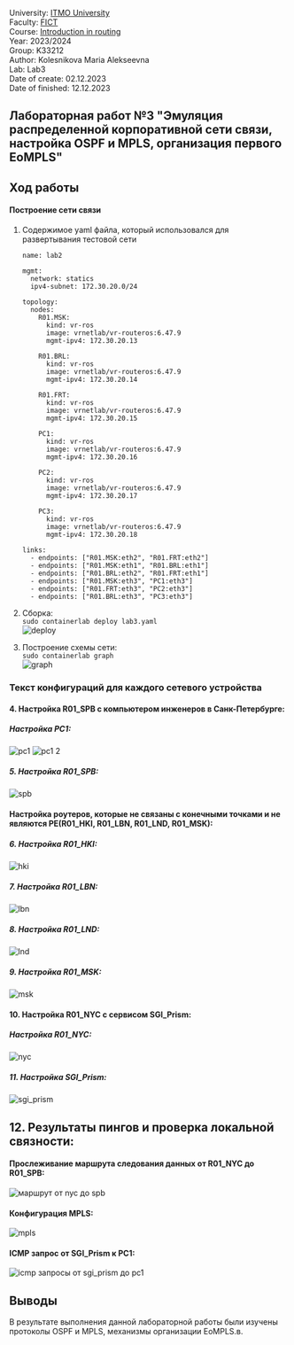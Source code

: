 University: [ITMO University](https://itmo.ru/ru/)  
Faculty: [FICT](https://fict.itmo.ru)  
Course: [Introduction in routing](https://github.com/itmo-ict-faculty/introduction-in-routing)  
Year: 2023/2024  
Group: K33212  
Author: Kolesnikova Maria Alekseevna  
Lab: Lab3  
Date of create: 02.12.2023  
Date of finished: 12.12.2023  

## Лабораторная работ №3 "Эмуляция распределенной корпоративной сети связи, настройка OSPF и MPLS, организация первого EoMPLS"    

## <a>Ход работы</a>   

#### <a>Построение сети связи</a>  
1. Содержимое yaml файла, который использовался для развертывания тестовой сети
    ```
    name: lab2
    
    mgmt:
      network: statics
      ipv4-subnet: 172.30.20.0/24
    
    topology:
      nodes:
        R01.MSK:
          kind: vr-ros
          image: vrnetlab/vr-routeros:6.47.9
          mgmt-ipv4: 172.30.20.13

        R01.BRL:
          kind: vr-ros
          image: vrnetlab/vr-routeros:6.47.9
          mgmt-ipv4: 172.30.20.14
    
        R01.FRT:
          kind: vr-ros
          image: vrnetlab/vr-routeros:6.47.9
          mgmt-ipv4: 172.30.20.15
    
        PC1:
          kind: vr-ros
          image: vrnetlab/vr-routeros:6.47.9
          mgmt-ipv4: 172.30.20.16
    
        PC2:
          kind: vr-ros
          image: vrnetlab/vr-routeros:6.47.9
          mgmt-ipv4: 172.30.20.17
    
        PC3:
          kind: vr-ros
          image: vrnetlab/vr-routeros:6.47.9
          mgmt-ipv4: 172.30.20.18

    links:
      - endpoints: ["R01.MSK:eth2", "R01.FRT:eth2"]
      - endpoints: ["R01.MSK:eth1", "R01.BRL:eth1"]
      - endpoints: ["R01.BRL:eth2", "R01.FRT:eth1"]
      - endpoints: ["R01.MSK:eth3", "PC1:eth3"]
      - endpoints: ["R01.FRT:eth3", "PC2:eth3"]
      - endpoints: ["R01.BRL:eth3", "PC3:eth3"]
    ```
2. Сборка:  
   ```sudo containerlab deploy lab3.yaml```  
   ![deploy](https://github.com/mrkolsn/2023_2024-introduction_in_routing-k33212-kolesnikova_m_a/assets/90474013/755ad3d2-55ca-4f99-bf78-9afb07bc2263)

3. Построение схемы сети:  
   ```sudo containerlab graph```  
   ![graph](https://github.com/mrkolsn/2023_2024-introduction_in_routing-k33212-kolesnikova_m_a/assets/90474013/edadb126-3d48-48eb-a7d6-15ef0711bbbf)

### <a>Текст конфигураций для каждого сетевого устройства</a>
#### <a>4. Настройка R01_SPB с компьютером инженеров в Санк-Петербурге:</a>    
##### <a>Настройка PC1:</a>     
![pc1](https://github.com/mrkolsn/2023_2024-introduction_in_routing-k33212-kolesnikova_m_a/assets/90474013/54bd48d4-658f-4345-b53a-27537a2d9760)
![pc1 2](https://github.com/mrkolsn/2023_2024-introduction_in_routing-k33212-kolesnikova_m_a/assets/90474013/dc0ffb9f-bb9b-4dff-bbc9-d3df981a76c2)

##### <a>5. Настройка R01_SPB:</a>      
![spb](https://github.com/mrkolsn/2023_2024-introduction_in_routing-k33212-kolesnikova_m_a/assets/90474013/5a5b9c63-ad5c-4ce9-bd31-99df9313dbba)


#### <a>Настройка роутеров, которые не связаны с конечными точками и не являются PE(R01_HKI, R01_LBN, R01_LND, R01_MSK):</a>    
##### <a>6. Настройка R01_HKI:</a>  
![hki](https://github.com/mrkolsn/2023_2024-introduction_in_routing-k33212-kolesnikova_m_a/assets/90474013/361e3b60-6a57-44ec-8839-eabfabf7629d)


##### <a>7. Настройка R01_LBN:</a>  
![lbn](https://github.com/mrkolsn/2023_2024-introduction_in_routing-k33212-kolesnikova_m_a/assets/90474013/0983b818-98fa-469f-8459-136d3646d586)

##### <a>8. Настройка R01_LND:</a>  
![lnd](https://github.com/mrkolsn/2023_2024-introduction_in_routing-k33212-kolesnikova_m_a/assets/90474013/eb816bb2-8296-4877-a9c7-3c5dfcf39aa7)


##### <a>9. Настройка R01_MSK:</a>  
![msk](https://github.com/mrkolsn/2023_2024-introduction_in_routing-k33212-kolesnikova_m_a/assets/90474013/b1754a92-3e39-431d-8e37-5c129c0e478a)

#### <a>10. Настройка R01_NYC с сервисом SGI_Prism:</a> 
##### <a>Настройка R01_NYC:</a> 
![nyc](https://github.com/mrkolsn/2023_2024-introduction_in_routing-k33212-kolesnikova_m_a/assets/90474013/78094ff1-bed6-4972-a5fa-b0f14074b577)


##### <a>11. Настройка SGI_Prism:</a>
![sgi_prism](https://github.com/mrkolsn/2023_2024-introduction_in_routing-k33212-kolesnikova_m_a/assets/90474013/bced4cdd-fc7c-445c-8c8f-54e854a64e25)


## <a>12. Результаты пингов и проверка локальной связности:</a>     
#### <a>Прослеживание маршрута следования данных от R01_NYC до R01_SPB</a>:
![маршрут от nyc до spb](https://github.com/mrkolsn/2023_2024-introduction_in_routing-k33212-kolesnikova_m_a/assets/90474013/53419210-efdc-4ccc-94a4-cd8c54571268)

#### <a>Конфигурация MPLS:</a>    
![mpls](https://github.com/mrkolsn/2023_2024-introduction_in_routing-k33212-kolesnikova_m_a/assets/90474013/5448391f-7bb0-4f68-8f18-8705f71dd365)

#### <a>ICMP запрос от SGI_Prism к PC1:</a>    
![icmp запросы от sgi_prism до pc1](https://github.com/mrkolsn/2023_2024-introduction_in_routing-k33212-kolesnikova_m_a/assets/90474013/2d3a6599-fefe-4778-8c0d-a7350f2f9025)

## <a>Выводы</a>  
В результате выполнения данной лабораторной работы были изучены протоколы OSPF и MPLS, механизмы организации EoMPLS.в.

